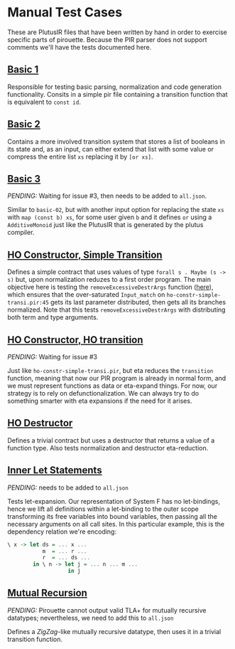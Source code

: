 # Manual Test Cases

These are PlutusIR files that have been written by hand in order to exercise
specific parts of pirouette. Because the PIR parser does not support comments
we'll have the tests documented here.

## [Basic 1](basic-01.pir)

Responsible for testing basic parsing, normalization and code generation functionality.
Consits in a simple pir file containing a transition function that is equivalent to `const id`.

## [Basic 2](basic-02.pir)

Contains a more involved transition system that stores a list of booleans in its state
and, as an input, can either extend that list with some value or compress
the entire list `xs` replacing it by `[or xs]`.

## [Basic 3](basic-03.pir)
_PENDING:_ Waiting for issue #3, then needs to be added to `all.json`.

Similar to `basic-02`, but with another input option for replacing the
state `xs` with `map (const b) xs`, for some user given `b` and it 
defines `or` using a `AdditiveMonoid` just like the PlutusIR that is generated 
by the plutus compiler.

## [HO Constructor, Simple Transition](ho-constr-simple-transi.pir)

Defines a simple contract that uses values of type `forall s . Maybe (s -> s)` but,
upon normalization reduzes to a first order program. The main objective here
is testing the `removeExcessiveDestrArgs` function ([here](https://github.com/tweag/pirouette/blob/88d38d34b52184957e89d9183db1fbd45e0055ea/src/Pirouette/Term/Transformations.hs#L165)), 
which ensures that the over-saturated `Input_match` on `ho-constr-simple-transi.pir:45`
gets its last parameter distributed, then gets all its branches normalized.
Note that this tests `removeExcessiveDestrArgs` with distributing both term and type arguments.

## [HO Constructor, HO transition](ho-constr-ho-transi.pir)
_PENDING:_ Waiting for issue #3

Just like `ho-constr-simple-transi.pir`, but eta reduces the `transition` function, meaning that
now our PIR program is already in normal form, and we must represent functions as data
or eta-expand things. For now, our strategy is to rely on defunctionalization. We can
always try to do something smarter with eta expansions if the need for it arises.

## [HO Destructor](ho-destr.pir)

Defines a trivial contract but uses a destructor that returns a value of a function type.
Also tests normalization and destructor eta-reduction.

## [Inner Let Statements](inner-let.pir)
_PENDING:_ needs to be added to `all.json`

Tests let-expansion. Our representation of System F has no let-bindings, hence we lift all
definitions within a let-binding to the outer scope transforming its free variables
into bound variables, then passing all the necessary arguments on all call sites.
In this particular example, this is the dependency relation we're encoding:

```haskell
\ x -> let ds = ... x ...
           m  = ... r ...
           r  = ... ds ...
        in \ n -> let j = ... n ... m ...
                   in j
```

## [Mutual Recursion](mutual-recursion.pir)
_PENDING:_ Pirouette cannot output valid TLA+ for mutually recursive datatypes; nevertheless, we need to add this to `all.json`

Defines a _ZigZag_-like mutually recursive datatype, then uses it in a trivial transition function.
